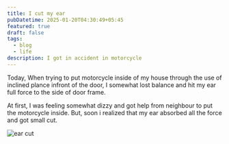 ```yaml
---
title: I cut my ear
pubDatetime: 2025-01-20T04:30:49+05:45
featured: true
draft: false
tags:
  - blog
  - life
description: I got in accident in motorcycle
---
```


Today, When trying to put motorcycle inside of my house through the use of inclined plance infront of the door, I somewhat lost balance and hit my ear full force to the side of door frame.

At first, I was feeling somewhat dizzy and got help from neighbour to put the motorcycle inside. But, soon i realized that my ear absorbed all the force and got small cut.

![ear cut](@assets/images/ear_cut.png)